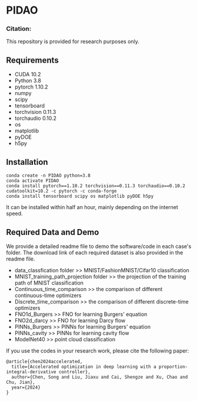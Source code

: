 # PIDAO

### Citation:

This repository is provided for research purposes only. 

## Requirements

- CUDA 10.2
- Python 3.8
- pytorch 1.10.2
- numpy
- scipy
- tensorboard
- torchvision 0.11.3
- torchaudio 0.10.2
- os
- matplotlib
- pyDOE
- h5py

## Installation

```shell
conda create -n PIDAO python=3.8
conda activate PIDAO
conda install pytorch==1.10.2 torchvision==0.11.3 torchaudio==0.10.2 cudatoolkit=10.2 -c pytorch -c conda-forge
conda install tensorboard scipy os matplotlib pyDOE h5py
```

It can be installed within half an hour, mainly depending on the internet speed.

## Required Data and Demo

We provide a detailed readme file to demo the software/code in each case's folder. The download link of each required dataset is also provided in the readme file.

- data_classfication folder >> MNIST/FashionMNIST/Cifar10 classification
- MNIST_training_path_projection folder >> the projection of the training path of MNIST classification
- Continuous_time_comparison >> the comparison of different continuous-time optimizers
- Discrete_time_comparison >> the comparison of different discrete-time optimizers
- FNO1d_Burgers >> FNO for learning Burgers' equation
- FNO2d_darcy >> FNO for learning Darcy flow
- PINNs_Burgers >> PINNs for learning Burgers' equation
- PINNs_cavity >> PINNs for learning cavity flow
- ModelNet40 >> point cloud classification

If you use the codes in your research work, please cite the following paper: 
  
	@article{chen2024accelerated,
  	  title={Accelerated optimization in deep learning with a proportion-integral-derivative controller},
  	  author={Chen, Song and Liu, Jiaxu and Cai, Shengze and Xu, Chao and Chu, Jian},
  	  year={2024}
	}

